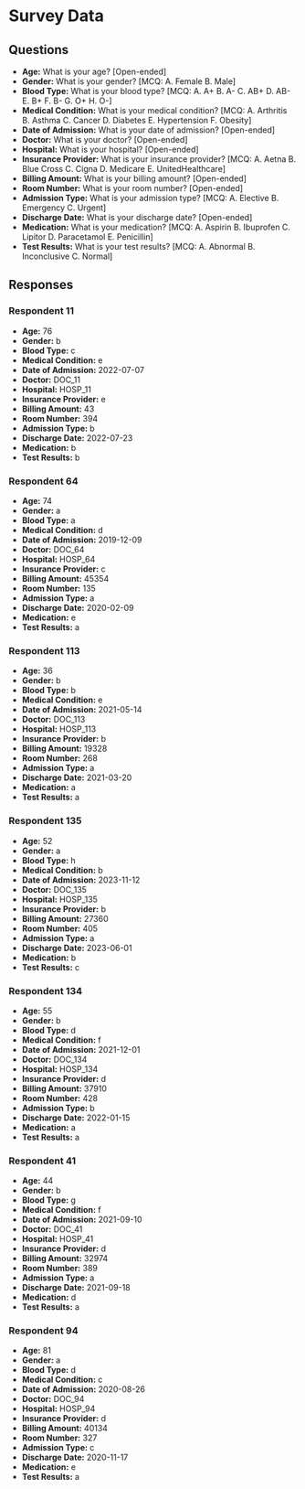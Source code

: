 # Survey Data

## Questions

- **Age:** What is your age? [Open-ended]
- **Gender:** What is your gender? [MCQ: A. Female B. Male]
- **Blood Type:** What is your blood type? [MCQ: A. A+ B. A- C. AB+ D. AB- E. B+ F. B- G. O+ H. O-]
- **Medical Condition:** What is your medical condition? [MCQ: A. Arthritis B. Asthma C. Cancer D. Diabetes E. Hypertension F. Obesity]
- **Date of Admission:** What is your date of admission? [Open-ended]
- **Doctor:** What is your doctor? [Open-ended]
- **Hospital:** What is your hospital? [Open-ended]
- **Insurance Provider:** What is your insurance provider? [MCQ: A. Aetna B. Blue Cross C. Cigna D. Medicare E. UnitedHealthcare]
- **Billing Amount:** What is your billing amount? [Open-ended]
- **Room Number:** What is your room number? [Open-ended]
- **Admission Type:** What is your admission type? [MCQ: A. Elective B. Emergency C. Urgent]
- **Discharge Date:** What is your discharge date? [Open-ended]
- **Medication:** What is your medication? [MCQ: A. Aspirin B. Ibuprofen C. Lipitor D. Paracetamol E. Penicillin]
- **Test Results:** What is your test results? [MCQ: A. Abnormal B. Inconclusive C. Normal]

## Responses

### Respondent 11

- **Age:** 76
- **Gender:** b
- **Blood Type:** c
- **Medical Condition:** e
- **Date of Admission:** 2022-07-07
- **Doctor:** DOC_11
- **Hospital:** HOSP_11
- **Insurance Provider:** e
- **Billing Amount:** 43
- **Room Number:** 394
- **Admission Type:** b
- **Discharge Date:** 2022-07-23
- **Medication:** b
- **Test Results:** b

### Respondent 64

- **Age:** 74
- **Gender:** a
- **Blood Type:** a
- **Medical Condition:** d
- **Date of Admission:** 2019-12-09
- **Doctor:** DOC_64
- **Hospital:** HOSP_64
- **Insurance Provider:** c
- **Billing Amount:** 45354
- **Room Number:** 135
- **Admission Type:** a
- **Discharge Date:** 2020-02-09
- **Medication:** e
- **Test Results:** a

### Respondent 113

- **Age:** 36
- **Gender:** b
- **Blood Type:** b
- **Medical Condition:** e
- **Date of Admission:** 2021-05-14
- **Doctor:** DOC_113
- **Hospital:** HOSP_113
- **Insurance Provider:** b
- **Billing Amount:** 19328
- **Room Number:** 268
- **Admission Type:** a
- **Discharge Date:** 2021-03-20
- **Medication:** a
- **Test Results:** a

### Respondent 135

- **Age:** 52
- **Gender:** a
- **Blood Type:** h
- **Medical Condition:** b
- **Date of Admission:** 2023-11-12
- **Doctor:** DOC_135
- **Hospital:** HOSP_135
- **Insurance Provider:** b
- **Billing Amount:** 27360
- **Room Number:** 405
- **Admission Type:** a
- **Discharge Date:** 2023-06-01
- **Medication:** b
- **Test Results:** c

### Respondent 134

- **Age:** 55
- **Gender:** b
- **Blood Type:** d
- **Medical Condition:** f
- **Date of Admission:** 2021-12-01
- **Doctor:** DOC_134
- **Hospital:** HOSP_134
- **Insurance Provider:** d
- **Billing Amount:** 37910
- **Room Number:** 428
- **Admission Type:** b
- **Discharge Date:** 2022-01-15
- **Medication:** a
- **Test Results:** a

### Respondent 41

- **Age:** 44
- **Gender:** b
- **Blood Type:** g
- **Medical Condition:** f
- **Date of Admission:** 2021-09-10
- **Doctor:** DOC_41
- **Hospital:** HOSP_41
- **Insurance Provider:** d
- **Billing Amount:** 32974
- **Room Number:** 389
- **Admission Type:** a
- **Discharge Date:** 2021-09-18
- **Medication:** d
- **Test Results:** a

### Respondent 94

- **Age:** 81
- **Gender:** a
- **Blood Type:** d
- **Medical Condition:** c
- **Date of Admission:** 2020-08-26
- **Doctor:** DOC_94
- **Hospital:** HOSP_94
- **Insurance Provider:** d
- **Billing Amount:** 40134
- **Room Number:** 327
- **Admission Type:** c
- **Discharge Date:** 2020-11-17
- **Medication:** e
- **Test Results:** a

